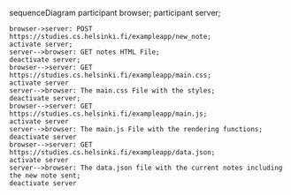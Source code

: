 
sequenceDiagram
    participant browser;
    participant server;


    browser->server: POST https://studies.cs.helsinki.fi/exampleapp/new_note;
    activate server;
    server-->browser: GET notes HTML File;
    deactivate server;
    browser-->server: GET https://studies.cs.helsinki.fi/exampleapp/main.css;
    activate server
    server-->browser: The main.css File with the styles;
    deactivate server;
    browser-->server: GET https://studies.cs.helsinki.fi/exampleapp/main.js;
    activate server
    server-->browser: The main.js File with the rendering functions;
    deactivate server
    browser-->server: GET https://studies.cs.helsinki.fi/exampleapp/data.json;
    activate server
    server-->browser: The data.json file with the current notes including the new note sent;
    deactivate server
